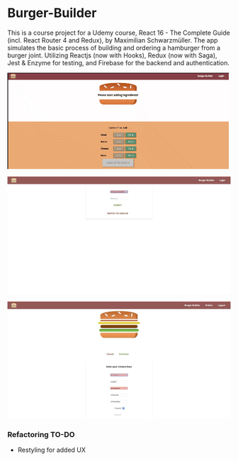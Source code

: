 # Burger-Builder
This is a course project for a Udemy course, React 16 - The Complete Guide (incl. React Router 4 and Redux), by Maximilian Schwarzmüller. The app simulates the basic process of building and ordering a hamburger from a burger joint. Utilizing Reactjs (now with Hooks), Redux (now with Saga), Jest & Enzyme for testing, and Firebase for the backend and authentication.

![Burger Build](./src/assets/images/landing-gif.gif)

![Login](./src/assets/images/login-gif.gif)

![Contact/Order](./src/assets/images/contact-gif.gif)

### Refactoring TO-DO
* Restyling for added UX